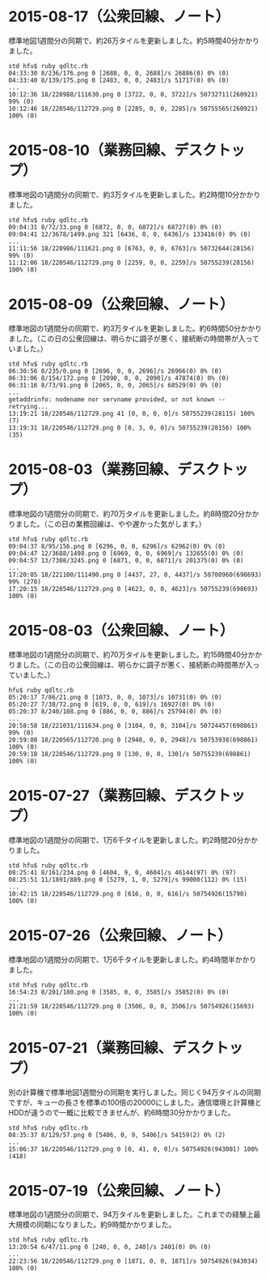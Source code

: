 # 2015-08-17（公衆回線、ノート）
標準地図1週間分の同期で、約26万タイルを更新しました。約5時間40分かかりました。

```
std hfu$ ruby qdltc.rb 
04:33:30 8/236/176.png 0 [2688, 0, 0, 2688]/s 26886(0) 0% (0)    
04:33:40 8/139/175.png 0 [2483, 0, 0, 2483]/s 51717(0) 0% (0)    
...
10:12:36 18/220988/111630.png 0 [3722, 0, 0, 3722]/s 50732711(260921) 99% (0)    
10:12:46 18/220546/112729.png 0 [2285, 0, 0, 2285]/s 50755565(260921) 100% (0)
```

# 2015-08-10（業務回線、デスクトップ）
標準地図の1週間分の同期で、約3万タイルを更新しました。約2時間10分かかりました。

```
std hfu$ ruby qdltc.rb 
09:04:31 8/72/33.png 0 [6872, 0, 0, 6872]/s 68727(0) 0% (0)    
09:04:41 12/3678/1499.png 321 [6436, 0, 0, 6436]/s 133416(0) 0% (0)   
...
11:11:56 18/220986/111621.png 0 [6763, 0, 0, 6763]/s 50732644(28156) 99% (0)    
11:12:06 18/220546/112729.png 0 [2259, 0, 0, 2259]/s 50755239(28156) 100% (0)
```

# 2015-08-09（公衆回線、ノート）
標準地図の1週間分の同期で、約3万タイルを更新しました。約6時間50分かかりました。（この日の公衆回線は、明らかに調子が悪く、接続断の時間帯が入っていました。）

```
std hfu$ ruby qdltc.rb 
06:30:56 8/235/0.png 0 [2696, 0, 0, 2696]/s 26966(0) 0% (0)    
06:31:06 8/154/172.png 0 [2090, 0, 0, 2090]/s 47874(0) 0% (0)    
06:31:16 8/73/91.png 0 [2065, 0, 0, 2065]/s 68529(0) 0% (0)  
...
getaddrinfo: nodename nor servname provided, or not known -- retrying...
13:19:21 18/220546/112729.png 41 [0, 0, 0, 0]/s 50755239(28115) 100% (7)    
13:19:31 18/220546/112729.png 0 [0, 3, 0, 0]/s 50755239(28156) 100% (35)  
```

# 2015-08-03（業務回線、デスクトップ）
標準地図の1週間分の同期で、約70万タイルを更新しました。約8時間20分かかりました。（この日の業務回線は、やや遅かった気がします。）

```
std hfu$ ruby qdltc.rb 
09:04:37 8/95/156.png 0 [6296, 0, 0, 6296]/s 62962(0) 0% (0)    
09:04:47 12/3688/1498.png 0 [6969, 0, 0, 6969]/s 132655(0) 0% (0)    
09:04:57 13/7308/3245.png 0 [6871, 0, 0, 6871]/s 201375(0) 0% (0)    
...
17:20:05 18/221100/111490.png 0 [4437, 27, 0, 4437]/s 50708960(698693) 99% (270)    
17:20:15 18/220546/112729.png 0 [4623, 0, 0, 4623]/s 50755239(698693) 100% (0)  
```

# 2015-08-03（公衆回線、ノート）
標準地図の1週間分の同期で、約70万タイルを更新しました。約15時間40分かかりました。（この日の公衆回線は、明らかに調子が悪く、接続断の時間帯が入っていました。）

```
hfu$ ruby qdltc.rb 
05:20:17 7/86/21.png 0 [1073, 0, 0, 1073]/s 10731(0) 0% (0)    
05:20:27 7/38/72.png 0 [619, 0, 0, 619]/s 16927(0) 0% (0)    
05:20:37 8/240/108.png 0 [886, 0, 0, 886]/s 25794(0) 0% (0)    
...
20:58:58 18/221031/111634.png 0 [3104, 0, 0, 3104]/s 50724457(698861) 99% (0)    
20:59:08 18/220565/112720.png 0 [2948, 0, 0, 2948]/s 50753938(698861) 100% (0)    
20:59:18 18/220546/112729.png 0 [130, 0, 0, 130]/s 50755239(698861) 100% (0)    
```

# 2015-07-27（業務回線、デスクトップ）
標準地図の1週間分の同期で、1万6千タイルを更新しました。約2時間20分かかりました。

```
std hfu$ ruby qdltc.rb 
08:25:41 8/161/234.png 0 [4604, 9, 0, 4604]/s 46144(97) 0% (97)    
08:25:51 11/1891/889.png 0 [5279, 1, 0, 5279]/s 99000(112) 0% (15)    
...
10:42:15 18/220546/112729.png 0 [616, 0, 0, 616]/s 50754926(15790) 100% (0) 
```

# 2015-07-26（公衆回線、ノート）
標準地図の1週間分の同期で、1万6千タイルを更新しました。約4時間半かかりました。

```
std hfu$ ruby qdltc.rb 
16:54:23 8/201/180.png 0 [3585, 0, 0, 3585]/s 35852(0) 0% (0)   
...
21:21:59 18/220546/112729.png 0 [3506, 0, 0, 3506]/s 50754926(15693) 100% (0)
```

# 2015-07-21（業務回線、デスクトップ）
別の計算機で標準地図1週間分の同期を実行しました。同じく94万タイルの同期ですが、キューの長さを標準の100倍の20000にしました。通信環境と計算機とHDDが違うので一概に比較できませんが、約6時間30分かかりました。

```
std hfu$ ruby qdltc.rb 
08:35:37 8/129/57.png 0 [5406, 0, 9, 5406]/s 54159(2) 0% (2) 
...
15:06:37 18/220546/112729.png 0 [0, 41, 0, 0]/s 50754926(943001) 100% (418) 
```

# 2015-07-19（公衆回線、ノート）
標準地図の1週間分の同期で、94万タイルを更新しました。これまでの経験上最大規模の同期になりました。約9時間かかりました。

```
std hfu$ ruby qdltc.rb 
13:20:54 6/47/11.png 0 [240, 0, 0, 240]/s 2401(0) 0% (0)   
...
22:23:56 18/220546/112729.png 0 [1871, 0, 0, 1871]/s 50754926(943034) 100% (0)  
```
